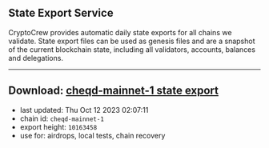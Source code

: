 ## State Export Service
CryptoCrew provides automatic daily state exports for all chains we validate. State export files can be used as genesis files and are a snapshot of the current blockchain state, including all validators, accounts, balances and delegations.

---
**Download: [cheqd-mainnet-1 state export](https://dl.ccvalidators.com/SERVICE/cheqd/cheqd-mainnet-1_export_10163458.json)**
---

- last updated: Thu Oct 12 2023 02:07:11
- chain id: `cheqd-mainnet-1`
- export height: `10163458`
- use for: airdrops, local tests, chain recovery
